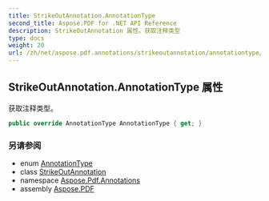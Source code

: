 ```yaml
---
title: StrikeOutAnnotation.AnnotationType
second_title: Aspose.PDF for .NET API Reference
description: StrikeOutAnnotation 属性。获取注释类型
type: docs
weight: 20
url: /zh/net/aspose.pdf.annotations/strikeoutannotation/annotationtype/
---
```

## StrikeOutAnnotation.AnnotationType 属性

获取注释类型。

```csharp
public override AnnotationType AnnotationType { get; }
```

### 另请参阅

* enum [AnnotationType](../../annotationtype/)
* class [StrikeOutAnnotation](../)
* namespace [Aspose.Pdf.Annotations](../../../aspose.pdf.annotations/)
* assembly [Aspose.PDF](../../../)